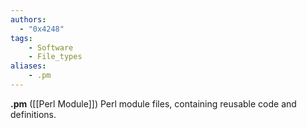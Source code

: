 ```yaml
---
authors:
  - "0x4248"
tags:
    - Software
    - File_types
aliases:
    - .pm
---
```

**.pm** ([[Perl Module]]) Perl module files, containing reusable code and definitions.
